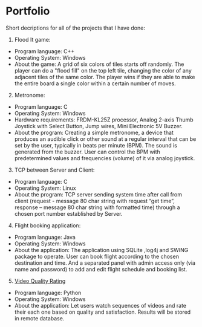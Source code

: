 # Portfolio
Short decriptions for all of the projects that I have done: 

1. Flood It game: 
  + Program language: C++
  + Operating System: Windows
  + About the game: A grid of six colors of tiles starts off randomly. The player can do a "flood fill" on the top left tile, changing the color of any adjacent tiles of the same color. The player wins if they are able to make the entire board a single color within a certain number of moves.

2. Metronome:
  + Program language: C
  + Operating System: Windows
  + Hardware requirements: FRDM-KL25Z processor, Analog 2-axis Thumb Joystick with Select Button, Jump wires, Mini Electronic 5V Buzzer.
  + About the program: Creating a simple metronome, a device that produces an audible click or other sound at a regular interval that can be set by the user, typically in beats per minute (BPM). The sound is generated from the buzzer. User can control the BPM with predetermined values and frequencies (volume) of it via analog joystick.

3. TCP between Server and Client:
  + Program language: C
  + Operating System: Linux
  + About the program: TCP server sending system time after call from client (request - message 80 char string with request “get time”, response – message 80 char string with formatted time) through a chosen port number established by Server.

4. Flight booking application:
  + Program language: Java
  + Operating System: Windows
  + About the application: The application using SQLite ,log4j and SWING package to operate. User can book flight according to the chosen destination and time. And a separated panel with admin access only (via name and password) to add and edit flight schedule and booking list. 

5. [Video Quality Rating](https://github.com/tdt93/Video_Quality_Rating)
  + Program language: Python
  + Operating System: Windows
  + About the application: Let users watch sequences of videos and rate their each one based on quality and satisfaction. Results will be stored in remote database.
